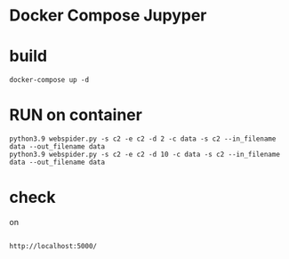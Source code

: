 Docker Compose Jupyper
======================

# build 
```
docker-compose up -d
```

# RUN on container

```
python3.9 webspider.py -s c2 -e c2 -d 2 -c data -s c2 --in_filename data --out_filename data
python3.9 webspider.py -s c2 -e c2 -d 10 -c data -s c2 --in_filename data --out_filename data

```

# check

on 

```

http://localhost:5000/

```
